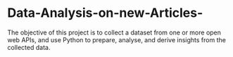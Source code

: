 # Data-Analysis-on-new-Articles-
The objective of this project is to collect a dataset from one or more open web 
APIs, and use Python to prepare, analyse, and derive insights from the collected data.
